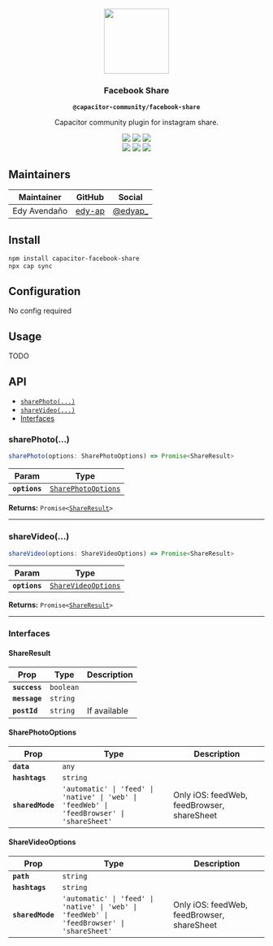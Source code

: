 <p align="center"><br><img src="https://user-images.githubusercontent.com/236501/85893648-1c92e880-b7a8-11ea-926d-95355b8175c7.png" width="128" height="128" /></p>
<h3 align="center">Facebook Share</h3>
<p align="center"><strong><code>@capacitor-community/facebook-share</code></strong></p>
<p align="center">
  Capacitor community plugin for instagram share.
</p>

<p align="center">
  <img src="https://img.shields.io/maintenance/yes/2022?style=flat-square" />
  <a href="https://github.com/capacitor-community/example/actions?query=workflow%3A%22CI%22"><img src="https://img.shields.io/github/workflow/status/capacitor-community/facebook-share/CI?style=flat-square" /></a>
  <a href="https://www.npmjs.com/package/@capacitor-community/facebook-share"><img src="https://img.shields.io/npm/l/@capacitor-community/facebook-share?style=flat-square" /></a>
<br>
  <a href="https://www.npmjs.com/package/@capacitor-community/facebook-share"><img src="https://img.shields.io/npm/dw/@capacitor-community/facebook-share?style=flat-square" /></a>
  <a href="https://www.npmjs.com/package/@capacitor-community/facebook-share"><img src="https://img.shields.io/npm/v/@capacitor-community/facebook-share?style=flat-square" /></a>
<!-- ALL-CONTRIBUTORS-BADGE:START - Do not remove or modify this section -->
<a href="#contributors-"><img src="https://img.shields.io/badge/all%20contributors-0-orange?style=flat-square" /></a>
<!-- ALL-CONTRIBUTORS-BADGE:END -->
</p>

## Maintainers

| Maintainer | GitHub | Social |
| -----------| -------| -------|
| Edy Avendaño | [edy-ap](https://github.com/edy-ap) | [@edyap_](https://twitter.com/ionitron) |

## Install

```bash
npm install capacitor-facebook-share
npx cap sync
```

## Configuration

No config required

## Usage

TODO

## API

<docgen-index>

* [`sharePhoto(...)`](#sharephoto)
* [`shareVideo(...)`](#sharevideo)
* [Interfaces](#interfaces)

</docgen-index>

<docgen-api>
<!--Update the source file JSDoc comments and rerun docgen to update the docs below-->

### sharePhoto(...)

```typescript
sharePhoto(options: SharePhotoOptions) => Promise<ShareResult>
```

| Param         | Type                                                            |
| ------------- | --------------------------------------------------------------- |
| **`options`** | <code><a href="#sharephotooptions">SharePhotoOptions</a></code> |

**Returns:** <code>Promise&lt;<a href="#shareresult">ShareResult</a>&gt;</code>

--------------------


### shareVideo(...)

```typescript
shareVideo(options: ShareVideoOptions) => Promise<ShareResult>
```

| Param         | Type                                                            |
| ------------- | --------------------------------------------------------------- |
| **`options`** | <code><a href="#sharevideooptions">ShareVideoOptions</a></code> |

**Returns:** <code>Promise&lt;<a href="#shareresult">ShareResult</a>&gt;</code>

--------------------


### Interfaces


#### ShareResult

| Prop          | Type                 | Description  |
| ------------- | -------------------- | ------------ |
| **`success`** | <code>boolean</code> |              |
| **`message`** | <code>string</code>  |              |
| **`postId`**  | <code>string</code>  | If available |


#### SharePhotoOptions

| Prop             | Type                                                                                                  | Description                                |
| ---------------- | ----------------------------------------------------------------------------------------------------- | ------------------------------------------ |
| **`data`**       | <code>any</code>                                                                                      |                                            |
| **`hashtags`**   | <code>string</code>                                                                                   |                                            |
| **`sharedMode`** | <code>'automatic' \| 'feed' \| 'native' \| 'web' \| 'feedWeb' \| 'feedBrowser' \| 'shareSheet'</code> | Only iOS: feedWeb, feedBrowser, shareSheet |


#### ShareVideoOptions

| Prop             | Type                                                                                                  | Description                                |
| ---------------- | ----------------------------------------------------------------------------------------------------- | ------------------------------------------ |
| **`path`**       | <code>string</code>                                                                                   |                                            |
| **`hashtags`**   | <code>string</code>                                                                                   |                                            |
| **`sharedMode`** | <code>'automatic' \| 'feed' \| 'native' \| 'web' \| 'feedWeb' \| 'feedBrowser' \| 'shareSheet'</code> | Only iOS: feedWeb, feedBrowser, shareSheet |

</docgen-api>
